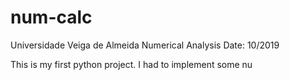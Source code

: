 # num-calc
Universidade Veiga de Almeida 
Numerical Analysis
Date: 10/2019

This is my first python project.
I had to implement some nu
